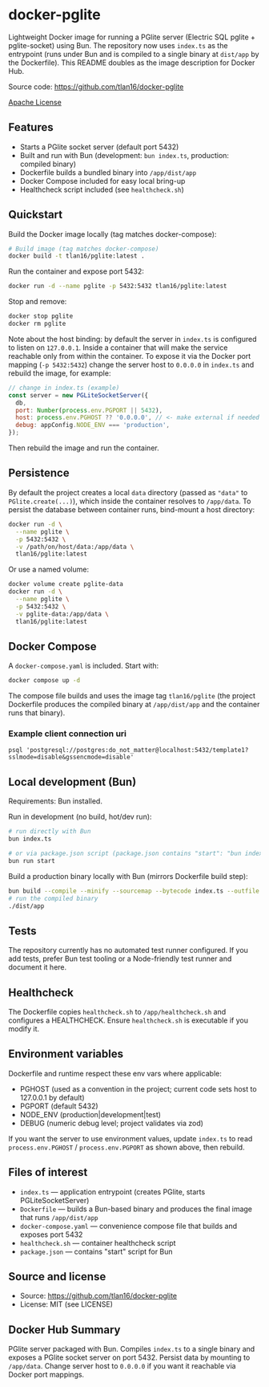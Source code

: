 # docker-pglite

Lightweight Docker image for running a PGlite server (Electric SQL pglite + pglite-socket) using Bun. The repository now uses `index.ts` as the entrypoint (runs under Bun and is compiled to a single binary at `dist/app` by the Dockerfile). This README doubles as the image description for Docker Hub.

Source code: https://github.com/tlan16/docker-pglite

[Apache License](https://github.com/tlan16/docker-pglite/blob/main/LICENSE)

## Features

- Starts a PGlite socket server (default port 5432)
- Built and run with Bun (development: `bun index.ts`, production: compiled binary)
- Dockerfile builds a bundled binary into `/app/dist/app`
- Docker Compose included for easy local bring-up
- Healthcheck script included (see `healthcheck.sh`)

## Quickstart

Build the Docker image locally (tag matches docker-compose):

```bash
# Build image (tag matches docker-compose)
docker build -t tlan16/pglite:latest .
```

Run the container and expose port 5432:

```bash
docker run -d --name pglite -p 5432:5432 tlan16/pglite:latest
```

Stop and remove:

```bash
docker stop pglite
docker rm pglite
```

Note about the host binding: by default the server in `index.ts` is configured to listen on `127.0.0.1`. Inside a container that will make the service reachable only from within the container. To expose it via the Docker port mapping (`-p 5432:5432`) change the server host to `0.0.0.0` in `index.ts` and rebuild the image, for example:

```js
// change in index.ts (example)
const server = new PGLiteSocketServer({
  db,
  port: Number(process.env.PGPORT || 5432),
  host: process.env.PGHOST ?? '0.0.0.0', // <- make external if needed
  debug: appConfig.NODE_ENV === 'production',
});
```

Then rebuild the image and run the container.

## Persistence

By default the project creates a local `data` directory (passed as `"data"` to `PGlite.create(...)`), which inside the container resolves to `/app/data`. To persist the database between container runs, bind-mount a host directory:

```bash
docker run -d \
  --name pglite \
  -p 5432:5432 \
  -v /path/on/host/data:/app/data \
  tlan16/pglite:latest
```

Or use a named volume:

```bash
docker volume create pglite-data
docker run -d \
  --name pglite \
  -p 5432:5432 \
  -v pglite-data:/app/data \
  tlan16/pglite:latest
```

## Docker Compose

A `docker-compose.yaml` is included. Start with:

```bash
docker compose up -d
```

The compose file builds and uses the image tag `tlan16/pglite` (the project Dockerfile produces the compiled binary at `/app/dist/app` and the container runs that binary).

### Example client connection uri

```shell
psql 'postgresql://postgres:do_not_matter@localhost:5432/template1?sslmode=disable&gssencmode=disable'
```

## Local development (Bun)

Requirements: Bun installed.

Run in development (no build, hot/dev run):

```bash
# run directly with Bun
bun index.ts

# or via package.json script (package.json contains "start": "bun index.ts")
bun run start
```

Build a production binary locally with Bun (mirrors Dockerfile build step):

```bash
bun build --compile --minify --sourcemap --bytecode index.ts --outfile dist/app
# run the compiled binary
./dist/app
```

## Tests

The repository currently has no automated test runner configured. If you add tests, prefer Bun test tooling or a Node-friendly test runner and document it here.

## Healthcheck

The Dockerfile copies `healthcheck.sh` to `/app/healthcheck.sh` and configures a HEALTHCHECK. Ensure `healthcheck.sh` is executable if you modify it.

## Environment variables

Dockerfile and runtime respect these env vars where applicable:

- PGHOST (used as a convention in the project; current code sets host to 127.0.0.1 by default)
- PGPORT (default 5432)
- NODE_ENV (production|development|test)
- DEBUG (numeric debug level; project validates via zod)

If you want the server to use environment values, update `index.ts` to read `process.env.PGHOST` / `process.env.PGPORT` as shown above, then rebuild.

## Files of interest

- `index.ts` — application entrypoint (creates PGlite, starts PGLiteSocketServer)
- `Dockerfile` — builds a Bun-based binary and produces the final image that runs `/app/dist/app`
- `docker-compose.yaml` — convenience compose file that builds and exposes port 5432
- `healthcheck.sh` — container healthcheck script
- `package.json` — contains "start" script for Bun

## Source and license

- Source: https://github.com/tlan16/docker-pglite
- License: MIT (see LICENSE)

## Docker Hub Summary

PGlite server packaged with Bun. Compiles `index.ts` to a single binary and exposes a PGlite socket server on port 5432. Persist data by mounting to `/app/data`. Change server host to `0.0.0.0` if you want it reachable via Docker port mappings.
